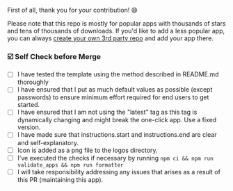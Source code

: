 First of all, thank you for your contribution! 😄

Please note that this repo is mostly for popular apps with thousands of stars and tens of thousands of downloads. If you'd like to add a less popular app, you can always [create your own 3rd party repo](https://github.com/caprover/one-click-apps#build-your-own-one-click-app-repository) and add your app there.


### ☑️ Self Check before Merge

- [ ] I have tested the template using the method described in README.md thoroughly
- [ ] I have ensured that I put as much default values as possible (except passwords) to ensure minimum effort required for end users to get started.
- [ ] I have ensured that I am not using the "latest" tag as this tag is dynamically changing and might break the one-click app. Use a fixed version.
- [ ] I have made sure that instructions.start and instructions.end are clear and self-explanatory.
- [ ] Icon is added as a png file to the logos directory.
- [ ] I've executed the checks if necessary by running `npm ci && npm run validate_apps && npm run formatter`
- [ ] I will take responsibility addressing any issues that arises as a result of this PR (maintaining this app).
